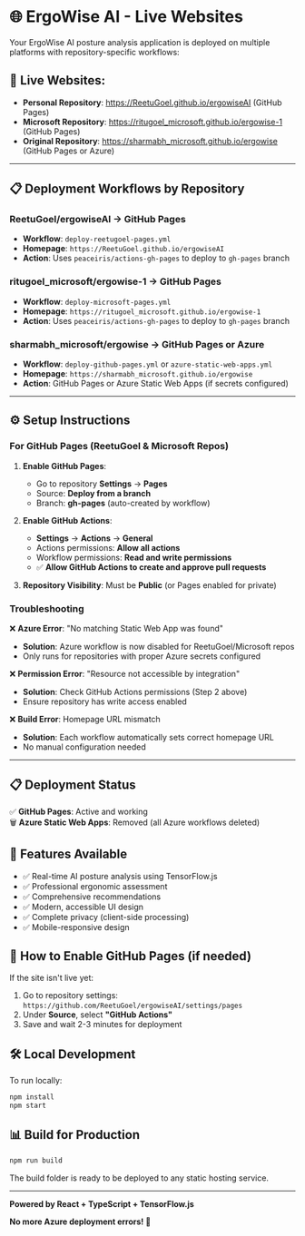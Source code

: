 # 🌐 ErgoWise AI - Live Websites

Your ErgoWise AI posture analysis application is deployed on multiple platforms with repository-specific workflows:

## **🚀 Live Websites:**
- **Personal Repository**: https://ReetuGoel.github.io/ergowiseAI (GitHub Pages)
- **Microsoft Repository**: https://ritugoel_microsoft.github.io/ergowise-1 (GitHub Pages)
- **Original Repository**: https://sharmabh_microsoft.github.io/ergowise (GitHub Pages or Azure)

---

## 📋 Deployment Workflows by Repository

### **ReetuGoel/ergowiseAI** → GitHub Pages
- **Workflow**: `deploy-reetugoel-pages.yml`
- **Homepage**: `https://ReetuGoel.github.io/ergowiseAI`
- **Action**: Uses `peaceiris/actions-gh-pages` to deploy to `gh-pages` branch

### **ritugoel_microsoft/ergowise-1** → GitHub Pages  
- **Workflow**: `deploy-microsoft-pages.yml`
- **Homepage**: `https://ritugoel_microsoft.github.io/ergowise-1`
- **Action**: Uses `peaceiris/actions-gh-pages` to deploy to `gh-pages` branch

### **sharmabh_microsoft/ergowise** → GitHub Pages or Azure
- **Workflow**: `deploy-github-pages.yml` or `azure-static-web-apps.yml`
- **Homepage**: `https://sharmabh_microsoft.github.io/ergowise`
- **Action**: GitHub Pages or Azure Static Web Apps (if secrets configured)

---

## ⚙️ Setup Instructions

### For GitHub Pages (ReetuGoel & Microsoft Repos)

1. **Enable GitHub Pages**:
   - Go to repository **Settings** → **Pages**
   - Source: **Deploy from a branch**
   - Branch: **gh-pages** (auto-created by workflow)

2. **Enable GitHub Actions**:
   - **Settings** → **Actions** → **General**
   - Actions permissions: **Allow all actions**
   - Workflow permissions: **Read and write permissions**
   - ✅ **Allow GitHub Actions to create and approve pull requests**

3. **Repository Visibility**: Must be **Public** (or Pages enabled for private)

### Troubleshooting

❌ **Azure Error**: "No matching Static Web App was found"
- **Solution**: Azure workflow is now disabled for ReetuGoel/Microsoft repos
- Only runs for repositories with proper Azure secrets configured

❌ **Permission Error**: "Resource not accessible by integration"  
- **Solution**: Check GitHub Actions permissions (Step 2 above)
- Ensure repository has write access enabled

❌ **Build Error**: Homepage URL mismatch
- **Solution**: Each workflow automatically sets correct homepage URL
- No manual configuration needed

---

## 📋 Deployment Status

✅ **GitHub Pages**: Active and working  
🗑️ **Azure Static Web Apps**: Removed (all Azure workflows deleted)

## 🎯 Features Available

- ✅ Real-time AI posture analysis using TensorFlow.js
- ✅ Professional ergonomic assessment 
- ✅ Comprehensive recommendations
- ✅ Modern, accessible UI design
- ✅ Complete privacy (client-side processing)
- ✅ Mobile-responsive design

## 🔧 How to Enable GitHub Pages (if needed)

If the site isn't live yet:

1. Go to repository settings: `https://github.com/ReetuGoel/ergowiseAI/settings/pages`
2. Under **Source**, select **"GitHub Actions"**
3. Save and wait 2-3 minutes for deployment

## 🛠️ Local Development

To run locally:
```bash
npm install
npm start
```

## 📊 Build for Production

```bash
npm run build
```

The build folder is ready to be deployed to any static hosting service.

---

**Powered by React + TypeScript + TensorFlow.js**

**No more Azure deployment errors! 🎉**